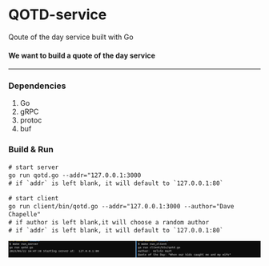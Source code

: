 # QOTD-service
Qoute of the day service built with Go


#### We want to build a quote of the day service
- - -
### Dependencies
1. Go
2. gRPC
3. protoc
4. buf


### Build & Run

```
# start server
go run qotd.go --addr="127.0.0.1:3000
# if `addr` is left blank, it will default to `127.0.0.1:80`
```

```
# start client
go run client/bin/qotd.go --addr="127.0.0.1:3000 --author="Dave Chapelle"
# if author is left blank,it will choose a random author
# if `addr` is left blank, it will default to `127.0.0.1:80`
```
![QOTD](https://github.com/marcusbello/QOTD-service/raw/main/qotd.png)
